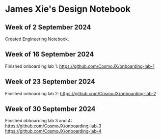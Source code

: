# James Xie's Design Notebook

## Week of 2 September 2024
Created Engineering Notebook.

## Week of 16 September 2024
Finished onboarding lab 1: https://github.com/CosmoJX/onboarding-lab-1

## Week of 23 September 2024
Finished onboarding lab 2: https://github.com/CosmoJX/onboarding-lab-2

## Week of 30 September 2024
Finished obboarding lab 3 and 4: \
https://github.com/CosmoJX/onboarding-lab-3 \
https://github.com/CosmoJX/onboarding-lab-4
